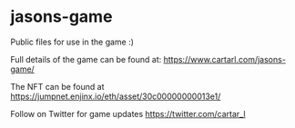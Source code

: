 # jasons-game

Public files for use in the game :)

Full details of the game can be found at: https://www.cartarl.com/jasons-game/

The NFT can be found at https://jumpnet.enjinx.io/eth/asset/30c00000000013e1/

Follow on Twitter for game updates  https://twitter.com/cartar_l
